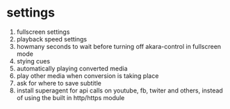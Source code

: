 
# settings
1. fullscreen settings
2. playback speed settings
3. howmany seconds to wait before turning off akara-control in fullscreen mode
4. stying cues
5. automatically playing converted media
6. play other media when conversion is taking place
7. ask for where to save subtitle
8. install superagent for api calls on youtube, fb, twiter and others, instead of using the built in http/https module
